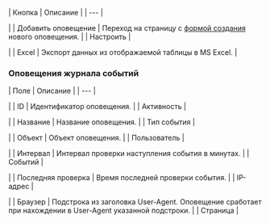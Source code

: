 | Кнопка | Описание |
| --- |

|
| Добавить оповещение | Переход на страницу с [формой создания](/user_help/settings/utilities/event_log/log_notification_edit.php) нового оповещения. |
| Настроить |

|
| Excel | Экспорт данных из отображаемой таблицы в MS Excel. |

### Оповещения журнала событий

| Поле | Описание |
| --- |

|
| ID | Идентификатор оповещения. |
| Активность |

|
| Название | Название оповещения. |
| Тип события |

|
| Объект | Объект оповещения. |
| Пользователь |

|
| Интервал | Интервал проверки наступления события в минутах. |
| Событий |

|
| Последняя проверка | Время последней проверки события. |
| IP-адрес |

|
| Браузер | Подстрока из заголовка User-Agent. Оповещение сработает при нахождении в User-Agent указанной подстроки. |
| Страница |